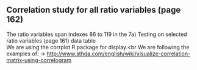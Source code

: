 ## Correlation study for all ratio variables (page 162)

The ratio variables span indexes 86 to 119 in the 7a) Testing on selected ratio variables (page 161) data table<br>
We are using the corrplot R package for display.<br
We are following the examples of: -> http://www.sthda.com/english/wiki/visualize-correlation-matrix-using-correlogram
